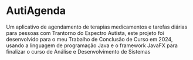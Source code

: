 # AutiAgenda
Um aplicativo de agendamento de terapias medicamentos e tarefas diárias para pessoas com Trantorno do Espectro Autista, este projeto foi desenvolvido para o meu Trabalho de Conclusão de Curso em 2024, usando a linguagem de programação Java e o framework JavaFX para finalizar o curso de Análise e Desenvolvimento de Sistemas
